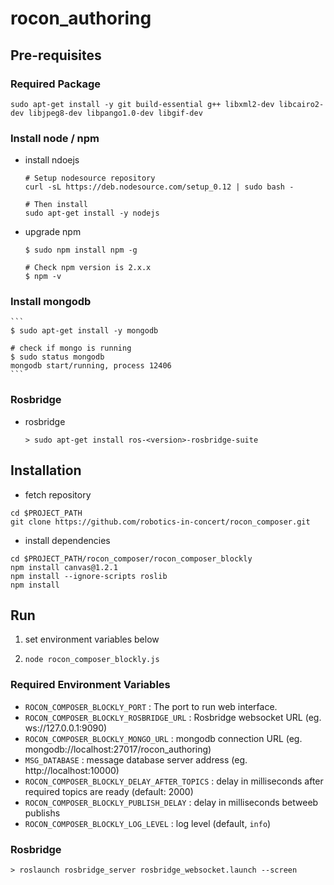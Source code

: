 rocon_authoring
===============

## Pre-requisites




### Required Package


```
sudo apt-get install -y git build-essential g++ libxml2-dev libcairo2-dev libjpeg8-dev libpango1.0-dev libgif-dev
```

### Install node / npm

* install ndoejs

	```
	# Setup nodesource repository
	curl -sL https://deb.nodesource.com/setup_0.12 | sudo bash -

	# Then install
	sudo apt-get install -y nodejs
	```

* upgrade npm

	```
	$ sudo npm install npm -g

	# Check npm version is 2.x.x
	$ npm -v
	```



### Install mongodb

	```
	$ sudo apt-get install -y mongodb

	# check if mongo is running
	$ sudo status mongodb
	mongodb start/running, process 12406
	```

### Rosbridge

* rosbridge
    
    ```
    > sudo apt-get install ros-<version>-rosbridge-suite
    ```




## Installation

* fetch repository

```
cd $PROJECT_PATH
git clone https://github.com/robotics-in-concert/rocon_composer.git
```

* install dependencies

```
cd $PROJECT_PATH/rocon_composer/rocon_composer_blockly
npm install canvas@1.2.1
npm install --ignore-scripts roslib
npm install
```


## Run

1. set environment variables below

<!--
export ROCON_COMPOSER_BLOCKLY_PORT=9999
export ROCON_COMPOSER_BLOCKLY_ROSBRIDGE_URL=ws://127.0.0.1:9090
export ROCON_COMPOSER_BLOCKLY_MONGO_URL=mongodb://localhost:27017/rocon_authoring
export MSG_DATABASE=http://localhost:10000
export ROCON_COMPOSER_BLOCKLY_DELAY_AFTER_TOPICS=2000
export ROCON_COMPOSER_BLOCKLY_PUBLISH_DELAY=100
export ROCON_COMPOSER_BLOCKLY_LOG_LEVEL=info
-->

2. `node rocon_composer_blockly.js`


### Required Environment Variables

  - `ROCON_COMPOSER_BLOCKLY_PORT` : The port to run web interface.
  - `ROCON_COMPOSER_BLOCKLY_ROSBRIDGE_URL` : Rosbridge websocket URL (eg. ws://127.0.0.1:9090)
  - `ROCON_COMPOSER_BLOCKLY_MONGO_URL` : mongodb connection URL (eg. mongodb://localhost:27017/rocon_authoring)
  - `MSG_DATABASE` : message database server address (eg. http://localhost:10000)
  - `ROCON_COMPOSER_BLOCKLY_DELAY_AFTER_TOPICS` : delay in milliseconds after required topics are ready (default: 2000)
  - `ROCON_COMPOSER_BLOCKLY_PUBLISH_DELAY` : delay in milliseconds betweeb publishs
  - `ROCON_COMPOSER_BLOCKLY_LOG_LEVEL` : log level (default, `info`)


### Rosbridge
```
> roslaunch rosbridge_server rosbridge_websocket.launch --screen
```


<!--

#### Command line arguemtns

* `--web` : enable blockly web interface
* `--engine` : enable workflow engine
* `--workflow=workflow1 --workflow==workflow2 ...` : workflow names to load (force engine to start)

-->